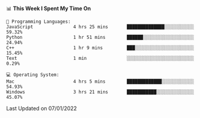 
<!--START_SECTION:waka-->
📊 **This Week I Spent My Time On** 

```text
💬 Programming Languages: 
JavaScript               4 hrs 25 mins       ██████████████░░░░░░░░░░░   59.32% 
Python                   1 hr 51 mins        ██████░░░░░░░░░░░░░░░░░░░   24.94% 
C++                      1 hr 9 mins         ███░░░░░░░░░░░░░░░░░░░░░░   15.45% 
Text                     1 min               ░░░░░░░░░░░░░░░░░░░░░░░░░   0.29%

💻 Operating System: 
Mac                      4 hrs 5 mins        █████████████░░░░░░░░░░░░   54.93% 
Windows                  3 hrs 21 mins       ███████████░░░░░░░░░░░░░░   45.07%

```


 Last Updated on 07/01/2022
<!--END_SECTION:waka-->
